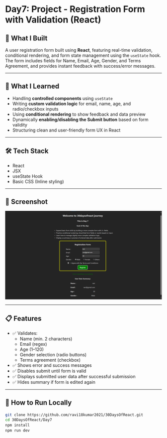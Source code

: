 # Day7: Project - Registration Form with Validation (React)

## 🚀 What I Built

A user registration form built using **React**, featuring real-time validation, conditional rendering, and form state management using the `useState` hook.  
The form includes fields for Name, Email, Age, Gender, and Terms Agreement, and provides instant feedback with success/error messages.

---

## 🧠 What I Learned

- Handling **controlled components** using `useState`
- Writing **custom validation logic** for email, name, age, and radio/checkbox inputs
- Using **conditional rendering** to show feedback and data preview
- Dynamically **enabling/disabling the Submit button** based on form validity
- Structuring clean and user-friendly form UX in React

---

## 🛠️ Tech Stack

- React
- JSX
- useState Hook
- Basic CSS (Inline styling)

---

## 📸 Screenshot

![Screenshot](./screenshot.png)

---

## 📋 Features

- ✅ Validates:
  - Name (min. 2 characters)
  - Email (regex)
  - Age (1–120)
  - Gender selection (radio buttons)
  - Terms agreement (checkbox)
- ✅ Shows error and success messages
- ✅ Disables submit until form is valid
- ✅ Displays submitted user data after successful submission
- ✅ Hides summary if form is edited again

---

## 🧪 How to Run Locally

```bash
git clone https://github.com/ravi18kumar2021/30DaysOfReact.git
cd 30DaysOfReact/Day7
npm install
npm run dev